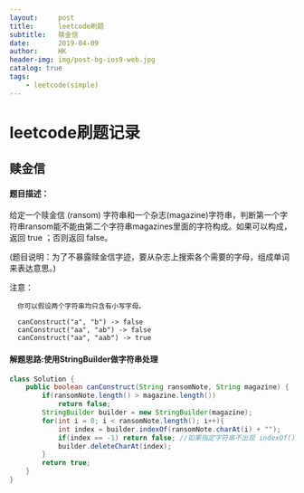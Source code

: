 ```yaml
---
layout:     post
title:      leetcode刷题
subtitle:   赎金信
date:       2019-04-09
author:     HK
header-img: img/post-bg-ios9-web.jpg
catalog: true
tags:
    - leetcode(simple)
---
```

# leetcode刷题记录
## 赎金信

#### 题目描述：
给定一个赎金信 (ransom) 字符串和一个杂志(magazine)字符串，判断第一个字符串ransom能不能由第二个字符串magazines里面的字符构成。如果可以构成，
返回 true ；否则返回 false。

(题目说明：为了不暴露赎金信字迹，要从杂志上搜索各个需要的字母，组成单词来表达意思。)

注意：

      你可以假设两个字符串均只含有小写字母。

      canConstruct("a", "b") -> false
      canConstruct("aa", "ab") -> false
      canConstruct("aa", "aab") -> true
      
      
#### 解题思路:使用StringBuilder做字符串处理
```java
class Solution {
    public boolean canConstruct(String ransomNote, String magazine) {
        if(ransomNote.length() > magazine.length())
            return false;
        StringBuilder builder = new StringBuilder(magazine);
        for(int i = 0; i < ransomNote.length(); i++){
            int index = builder.indexOf(ransomNote.charAt(i) + "");
            if(index == -1) return false; //如果指定字符串不出现 indexOf()方法返回-1
            builder.deleteCharAt(index);
        }
        return true;
    }
}
```
